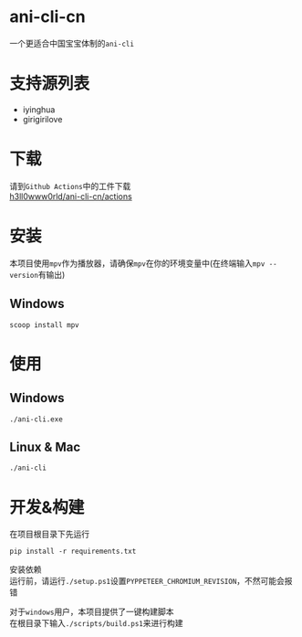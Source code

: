 # ani-cli-cn
一个更适合中国宝宝体制的`ani-cli`

# 支持源列表
- iyinghua
- girigirilove

# 下载
请到`Github Actions`中的工件下载<br>
[h3ll0www0rld/ani-cli-cn/actions](https://github.com/h3ll0www0rld/ani-cli-cn/actions)

# 安装
本项目使用`mpv`作为播放器，请确保`mpv`在你的环境变量中(在终端输入`mpv --version`有输出)
## Windows
```shell
scoop install mpv
```

# 使用
## Windows
```shell
./ani-cli.exe
```
## Linux & Mac
```shell
./ani-cli
```

# 开发&构建
在项目根目录下先运行
```shell
pip install -r requirements.txt
```
安装依赖<br>
运行前，请运行`./setup.ps1`设置`PYPPETEER_CHROMIUM_REVISION`，不然可能会报错

对于`windows`用户，本项目提供了一键构建脚本<br>
在根目录下输入`./scripts/build.ps1`来进行构建
